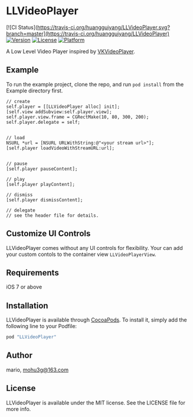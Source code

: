 # LLVideoPlayer

[![CI Status](https://travis-ci.org/huangguiyang/LLVideoPlayer.svg?branch=master](https://travis-ci.org/huangguiyang/LLVideoPlayer)
[![Version](https://img.shields.io/cocoapods/v/LLVideoPlayer.svg?style=flat)](http://cocoapods.org/pods/LLVideoPlayer)
[![License](https://img.shields.io/cocoapods/l/LLVideoPlayer.svg?style=flat)](http://cocoapods.org/pods/LLVideoPlayer)
[![Platform](https://img.shields.io/cocoapods/p/LLVideoPlayer.svg?style=flat)](http://cocoapods.org/pods/LLVideoPlayer)

A Low Level Video Player inspired by [VKVideoPlayer](https://github.com/viki-org/VKVideoPlayer).

## Example

To run the example project, clone the repo, and run `pod install` from the Example directory first.

```
// create
self.player = [[LLVideoPlayer alloc] init];
[self.view addSubview:self.player.view];
self.player.view.frame = CGRectMake(10, 80, 300, 200);
self.player.delegate = self;


// load
NSURL *url = [NSURL URLWithString:@"<your stream url>"];  
[self.player loadVideoWithStreamURL:url];


// pause
[self.player pauseContent];

// play
[self.player playContent];

// dismiss
[self.player dismissContent];

// delegate
// see the header file for details.
```

## Customize UI Controls

LLVideoPlayer comes without any UI controls for flexibility. Your can add your custom contols to the container view `LLVideoPlayerView`.

## Requirements

iOS 7 or above

## Installation

LLVideoPlayer is available through [CocoaPods](http://cocoapods.org). To install
it, simply add the following line to your Podfile:

```ruby
pod "LLVideoPlayer"
```

## Author

mario, mohu3g@163.com

## License

LLVideoPlayer is available under the MIT license. See the LICENSE file for more info.
